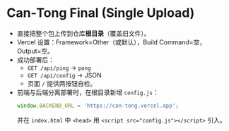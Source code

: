 # Can‑Tong Final (Single Upload)

- 直接把整个包上传到仓库**根目录**（覆盖旧文件）。
- Vercel 设置：Framework=Other（或默认），Build Command=空，Output=空。
- 成功部署后：
  - `GET /api/ping` -> `pong`
  - `GET /api/config` -> JSON
  - 页面 `/` 提供两按钮自检。
- 前端与后端分离部署时，在根目录新增 `config.js`：
  ```js
  window.BACKEND_URL = 'https://can-tong.vercel.app';
  ```
  并在 `index.html` 中 `<head>` 用 `<script src="config.js"></script>` 引入。

